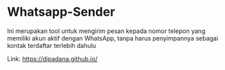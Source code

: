 # Whatsapp-Sender
Ini merupakan tool untuk mengirim pesan kepada nomor telepon yang memiliki akun aktif dengan WhatsApp, tanpa harus penyimpannya sebagai kontak terdaftar terlebih dahulu

Link:
https://dipadana.github.io/
